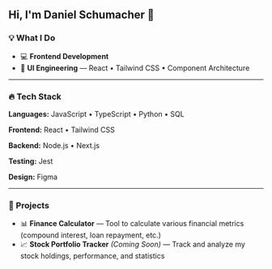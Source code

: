 ## Hi, I'm Daniel Schumacher 👋

### 💡 What I Do

- 💻 **Frontend Development**
- 🎨 **UI Engineering** — React • Tailwind CSS • Component Architecture

---

### 🔥 Tech Stack

**Languages:** JavaScript • TypeScript • Python • SQL  

**Frontend:** React • Tailwind CSS  

**Backend:** Node.js • Next.js 

**Testing:** Jest  

**Design:** Figma  

---

### 🚀 Projects

- 📊 **Finance Calculator** — Tool to calculate various financial metrics (compound interest, loan repayment, etc.)  
- 📈 **Stock Portfolio Tracker** *(Coming Soon)* — Track and analyze my stock holdings, performance, and statistics



